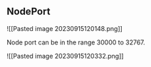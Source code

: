 ## NodePort
![[Pasted image 20230915120148.png]]

Node port can be in the range 30000 to  32767.

![[Pasted image 20230915120332.png]]
